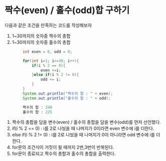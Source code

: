 # 짝수(even) / 홀수(odd)합 구하기
다음과 같은 조건을 만족하는 코드를 작성해보자
1. 1~30까지의 숫자중 짝수의 총합
2. 1~30까지의 숫자중 홀수의 총합
```java
        int even = 0, odd = 0;

        for(int i=1; i<=30; i++){
            if(i % 2 == 0){
                even +=i;
            }else if(i % 2 != 0){
                odd += i;
            }
        }
        System.out.println("짝수의 합 : " + even);
        System.out.println("홀수의 합 : " + odd);

        짝수의 합 : 240
        홀수의 합 : 225
```
1. 짝수의 총합을 담을 변수(even) / 홀수의 총합을 담을 변수(odd)를 먼저 선언했다.
2. if(i % 2 == 0) : i를 2로 나눴을 때 나머지가 0이라면 even 변수에 i를 더한다.
3. else if(i % 2 != 0) : i를 2로 나눴을 때 나머지가 0이 아니라면 odd 변수에 i를 더한다.
4. for문의 조건식이 거짓이 될 때까지 2번,3번이 반복된다.
5. for문이 종료되고 짝수의 총합과 홀수의 총합을 출력한다.